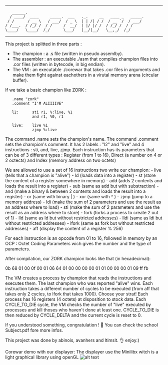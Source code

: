 ---------------------------------------------------------------------
       ______.                                        
      / ____/  ____     _____.  ___   ._.     __   ____ _   _____.
     / /      / __ \   / ___/  / _ \  | | /| / /  / __ `/  / ___/
    / /___.  / /_/ /  / /     /  __/  | |/ |/ /  / /_/ /  / /    
    \____/   \____/  /_/      \___/   |__/|__/   \__,_/  /_/     

--------------------------------------------------------------------

This project is splitted in three parts : 
  - The champion : a .s file (written in pseudo assemlby).
  - The assembler : an executable ./asm that compiles champion files
    into .cor files (written in bytecode, in big endian).
  - The VM : an executable ./corewar that takes .cor files in arguments
    and make them fight against eachothers in a virutal memory arena (circular buffer).

If we take a basic champion like ZORK :

       .name "zork"
       .comment "I'M ALIIIIVE"

       l2:		sti r1, %:live, %1
		        and r1, %0, r1
				
       live:	live %1
				zjmp %:live

The command .name sets the champion's name.
The command .comment sets the champion's comment.
It has 2 labels : "l2" and "live" and 4 instructions : sti, and, live, zjmp.
Each instruction has its parameters that can be of 3 different types : 
  Register (from 1 to 16), Direct (a number on 4 or 2 octects)
  and Index (memory address on two octets)

We are allowed to use a set of 16 instructions two write our champion:
	- live (tells that a champion is "alive")
	- ld (loads data into a register)
	- st (store the content of a register somewhere in memory)
	- add (adds 2 contents and loads the result into a register)
	- sub (same as add but with substraction)
	- and (make a binary & between 2 contents and loads the result into a register)
	- or (same with binary | )
	- xor (same with ^ )
	- zjmp (jump to a memory address)
	- ldi (make the sum of 2 parameters and use the result as an address where to load)
	- sti (make the sum of 2 parameters and use the result as an address where to store)
	- fork (forks a process to create 2 out of 1)
	- lld (same as ld but without restricted addresses)
	- lldi (same as ldi but without restricted addresses)
	- lfork (same as fork but without restricted addresses)
	- aff (display the content of a register % 256)

For each instruction is an opcode from 01 to 16,
followed in memory by an OCP : Octet Coding Parameters
wich gives the number and the type of parameters.

After compilation, our ZORK champion looks like that (in hexadecimal):

   0b 68 01 00 0f 00 01 06 64 01 00 00 00 00 01 01 00 00 00 01 09 ff fb

The VM creates a process by champion that reads the instructions and executes them.
The last champion who was reported "alive" wins.
Each instruction takes a different number of cycles to be executed
(from aff that takes only 2 cycles, to lfork that takes 1000). Choose your strat!
Each process has 16 registers (4 octets) at disposition to stock data.
Each CYCLE_TO_DIE cycle, the VM checks the number of "live" executed by processes
and kill thoses who haven't done at least one.
CYCLE_TO_DIE is then reduced by CYCLE_DELTA and the current cycle is reset to 0.

If you understood something, congratulation ! 🤝
You can check the school Subject.pdf fore more infos.

This project was done by abinois, avanhers and ltimsit.
👌 enjoy:)

Corewar demo with our displayer:
The displayer use the Minilibx witch is a light graphical library using openGL
![alt text](https://github.com/ltimsit/Corewar/blob/master/images/Screen%20Recording%202019-12-12%20at%2012.17.42%20PM.gif "Corewar demo")
